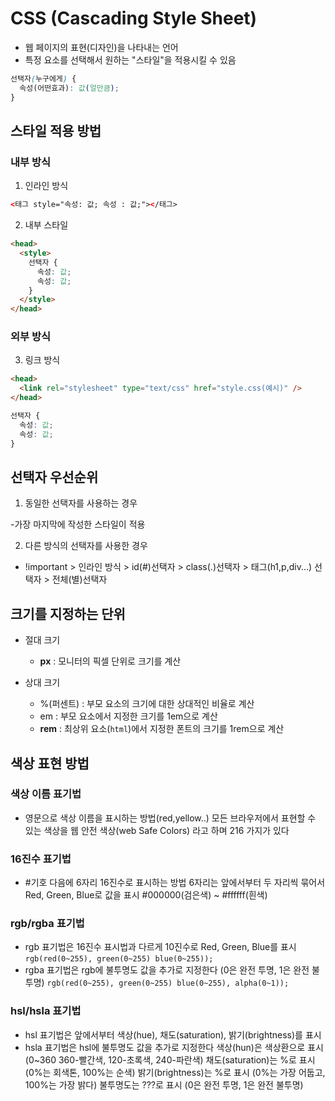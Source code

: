 # CSS (Cascading Style Sheet)

- 웹 페이지의 표현(디자인)을 나타내는 언어
- 특정 요소를 선택해서 원하는 "스타일"을 적용시킬 수 있음

```css
선택자(누구에게) {
  속성(어떤효과): 값(얼만큼);
}
```

## 스타일 적용 방법

### 내부 방식

1. 인라인 방식

```html
<태그 style="속성: 값; 속성 : 값;"></태그>
```

2. 내부 스타일

```html
<head>
  <style>
    선택자 {
      속성: 값;
      속성: 값;
    }
  </style>
</head>
```

### 외부 방식

3. 링크 방식

```html
<head>
  <link rel="stylesheet" type="text/css" href="style.css(예시)" />
</head>
```

```css
선택자 {
  속성: 값;
  속성: 값;
}
```

## 선택자 우선순위

1. 동일한 선택자를 사용하는 경우

-가장 마지막에 작성한 스타일이 적용

2. 다른 방식의 선택자를 사용한 경우

- !important > 인라인 방식 > id(#)선택자 > class(.)선택자 > 태그(h1,p,div...) 선택자 > 전체(별)선택자

## 크기를 지정하는 단위

- 절대 크기

  - **px** : 모니터의 픽셀 단위로 크기를 계산

- 상대 크기

  - %(퍼센트) : 부모 요소의 크기에 대한 상대적인 비율로 계산
  - em : 부모 요소에서 지정한 크기를 1em으로 계산
  - **rem** : 최상위 요소(`html`)에서 지정한 폰트의 크기를 1rem으로 계산

## 색상 표현 방법

### 색상 이름 표기법

- 영문으로 색상 이름을 표시하는 방법(red,yellow..)
  모든 브라우저에서 표현할 수 있는 색상을 웹 안전 색상(web Safe Colors)
  라고 하며 216 가지가 있다

### 16진수 표기법

- #기호 다음에 6자리 16진수로 표시하는 방법
  6자리는 앞에서부터 두 자리씩 묶어서 Red, Green, Blue로 값을 표시
  #000000(검은색) ~ #ffffff(흰색)

### rgb/rgba 표기법

- rgb 표기법은 16진수 표시법과 다르게 10진수로 Red, Green, Blue를 표시
  `rgb(red(0~255), green(0~255) blue(0~255));`
- rgba 표기법은 rgb에 불투명도 값을 추가로 지정한다 (0은 완전 투명, 1은 완전 불투명)
  `rgb(red(0~255), green(0~255) blue(0~255), alpha(0~1));`

### hsl/hsla 표기법

- hsl 표기법은 앞에서부터 색상(hue), 채도(saturation), 밝기(brightness)를 표시
- hsla 표기법은 hsl에 불투명도 값을 추가로 지정한다
  색상(hun)은 색상환으로 표시 (0~360 360-빨간색, 120-초록색, 240-파란색)
  채도(saturation)는 %로 표시 (0%는 회색톤, 100%는 순색)
  밝기(brightness)는 %로 표시 (0%는 가장 어둡고, 100%는 가장 밝다)
  불투명도는 ???로 표시 (0은 완전 투명, 1은 완전 불투명)
